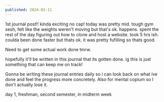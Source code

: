```yaml
---
published: 2024-02-11
---
```


1st journal post!! kinda exciting no cap! today was pretty mid. tough gym sesh, felt like the weights weren't moving but that's ok. happens. spent the rest of the day figuring out how to clone and host a website. took 5 hrs ish. coulda been done faster but thats ok. it was pretty fufilling so thats good. 

Need to get some actual work done tmrw.

hopefully it'll be written in this journal that its gotten done. ig this is just something that can keep me on track!

Gonna be writing these journal entries daily so i can look back on what ive done and feel the progress more concretely. Also for mental copium so I don't actually lose it.

day 1, freshman, second semester, in midterm week
